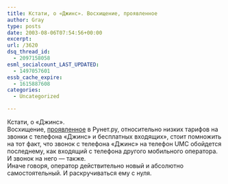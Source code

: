 ```yaml
---
title: Кстати, о «Джинс». Восхищение, проявленное
author: Gray
type: posts
date: 2003-08-06T07:54:56+00:00
excerpt:
url: /3620
dsq_thread_id:
  - 2097158058
esml_socialcount_LAST_UPDATED:
  - 1497057601
essb_cache_expire:
  - 1615887608
categories:
  - Uncategorized

---
```








Кстати, о &#171;Джинс&#187;.  
Восхищение, <a href="http://runet.ru/news/3605.html" target="_blank">проявленное</a> в Рунет.ру, относительно низких тарифов на звонки с телефона &#171;Джинс&#187; и бесплатных входящих&#187;, стоит помножить на тот факт, что звонок с телефона &#171;Джинс&#187; на телефон UMC обойдется последнему, как входящий с телефона другого мобильного оператора. И звонок на него &#8212; также.  
Иначе говоря, оператор действительно новый и абсолютно самостоятельный. И раскручиваться ему с нуля.